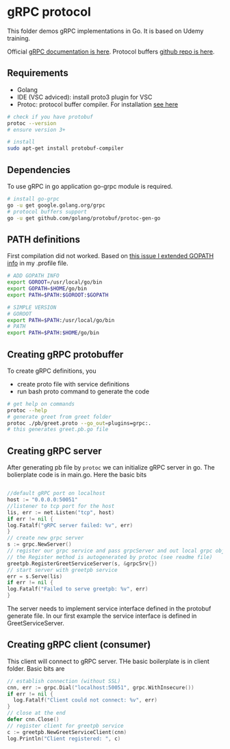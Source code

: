 # gRPC protocol

This folder demos gRPC implementations in Go. It is based on Udemy training.

Official [gRPC documentation is here](https://grpc.io/).
Protocol buffers [github repo is here](https://github.com/protocolbuffers/protobuf).

## Requirements

- Golang
- IDE (VSC adviced): install proto3 plugin for VSC
- Protoc: protocol buffer compiler. For installation [see here](https://grpc.io/docs/protoc-installation/)

```bash
# check if you have protobuf
protoc --version
# ensure version 3+

# install
sudo apt-get install protobuf-compiler

```

## Dependencies

To use gRPC in go application go-grpc module is required.

```bash
# install go-grpc
go -u get google.golang.org/grpc
# protocol buffers support
go -u get github.com/golang/protobuf/protoc-gen-go

```

## PATH definitions

First compilation did not worked. Based on [this issue I extended GOPATH info](https://github.com/golang/protobuf/issues/795) in my .profile file.

```bash
# ADD GOPATH INFO
export GOROOT=/usr/local/go/bin
export GOPATH=$HOME/go/bin
export PATH=$PATH:$GOROOT:$GOPATH

# SIMPLE VERSION
# GOROOT
export PATH=$PATH:/usr/local/go/bin
# PATH
export PATH=$PATH:$HOME/go/bin

```

## Creating gRPC protobuffer

To create gRPC definitions, you

- create proto file with service definitions
- run bash proto command to generate the code

```bash
# get help on commands
protoc --help
# generate greet from greet folder
protoc ./pb/greet.proto --go_out=plugins=grpc:.
# this generates greet.pb.go file
```

## Creating gRPC server

After generating pb file by `protoc` we can initialize gRPC server in go. The bolierplate code is in main.go. Here the basic bits

```go

//default gRPC port on localhost
host := "0.0.0.0:50051"
//listener to tcp port for the host
lis, err := net.Listen("tcp", host)
if err != nil {
log.Fatalf("gRPC server failed: %v", err)
}
// create new grpc server
s := grpc.NewServer()
// register our grpc service and pass grpcServer and out local grpc object
// the Register method is autogenerated by protoc (see readme file)
greetpb.RegisterGreetServiceServer(s, &grpcSrv{})
// start server with greetpb service
err = s.Serve(lis)
if err != nil {
log.Fatalf("Failed to serve greetpb: %v", err)
}

```

The server needs to implement service interface defined in the protobuf generate file. In our first example the service interface is defined in GreetServiceServer.

## Creating gRPC client (consumer)

This client will connect to gRPC server. THe basic boilerplate is in client folder. Basic bits are

```go
// establish connection (without SSL)
cnn, err := grpc.Dial("localhost:50051", grpc.WithInsecure())
if err != nil {
  log.Fatalf("Client could not connect: %v", err)
}
// close at the end
defer cnn.Close()
// register client for greetpb service
c := greetpb.NewGreetServiceClient(cnn)
log.Println("Client registered: ", c)

```
